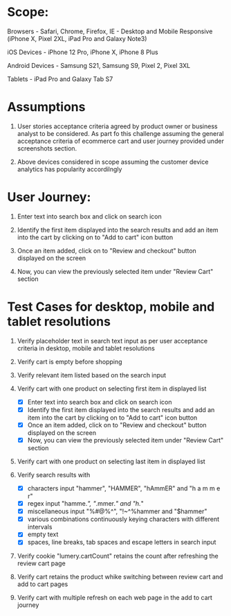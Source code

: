 # Scope: 

Browsers - Safari, Chrome, Firefox, IE - Desktop and Mobile Responsive (iPhone X, Pixel 2XL, iPad Pro and Galaxy Note3)

iOS Devices - iPhone 12 Pro, iPhone X, iPhone 8 Plus

Android Devices - Samsung S21, Samsung S9, Pixel 2, Pixel 3XL

Tablets - iPad Pro and Galaxy Tab S7

# Assumptions

1. User stories acceptance criteria agreed by product owner or business analyst to be considered. As part fo this challenge assuming the general acceptance criteria of ecommerce cart and user journey provided under screenshots section.

2. Above devices considered in scope assuming the customer device analytics has popularity accordilngly


# User Journey:

1.  Enter text into search box and click on search icon

2. Identify the first item displayed into the search results and add an item into the cart by clicking on to "Add to cart" icon button

3. Once an item added, click on to "Review and checkout" button displayed on the screen

4. Now, you can view the previously selected item under "Review Cart" section

# Test Cases for desktop, mobile and tablet resolutions

1. Verify placeholder text  in search text input as per user acceptance criteria in desktop, mobile and tablet resolutions

2. Verify cart is empty before shopping

3. Verify relevant item listed based on the search input

3. Verify cart with one product on selecting first item in displayed list
    - [x] Enter text into search box and click on search icon
    - [x] Identify the first item displayed into the search results and add an item into the cart by clicking on to "Add to cart" icon button
    - [x] Once an item added, click on to "Review and checkout" button displayed on the screen
    - [x] Now, you can view the previously selected item under "Review Cart" section

4. Verify cart with one product on selecting last item in displayed list 

5. Verify search results with 

    - [x] characters input "hammer", "HAMMER", "hAmmER" and "h a m m e r"
    - [x] regex input "hamme.*", "*.mmer.*" and "h.*"
    - [x] miscellaneous input "%#@%^", "!~^%hammer and "$hammer"
    - [x] various combinations continuously keying characters with different intervals
    - [x] empty text
    - [x] spaces, line breaks, tab spaces and escape letters in search input
    
6. Verify cookie "lumery.cartCount" retains the count after refreshing the review cart page

7. Verify cart retains the product whike switching between review cart and add to cart pages

8. Verify cart with multiple refresh on each web page in the add to cart journey


